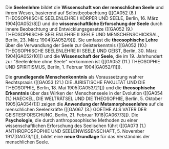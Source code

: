 
Die **Seelenlehre** bildet die **Wissenschaft von der menschlichen Seele** und ihrem Wesen, basierend auf Selbstbeobachtung ([[GA052 (8.) THEOSOPHISCHE SEELENLEHRE I KÖRPER UND SEELE, Berlin, 16. März 1904|GA052/8]]) und die **wissenschaftliche Erforschung der Seele** durch innere Beobachtung und Entwicklungsgesetze ([[GA052 (9.) THEOSOPHISCHE SEELENLEHRE II SEELE UND MENSCHENSCHICKSAL, Berlin, 23. März 1904|GA052/9]]). Sie umfasst die **theosophische Lehre** über die Verwandlung der Seele zur Geisterkenntnis ([[GA052 (10.) THEOSOPHISCHE SEELENLEHRE III SEELE UND GEIST, Berlin, 30. März 1904|GA052/10]]) und die **Wissenschaft der Seele**, die im 19. Jahrhundert zur "Seelenlehre ohne Seele" verkommen ist ([[GA052 (11.) THEOSOPHIE UND SPIRITISMUS, Berlin, 1. Februar 1904|GA052/11]]).

Die **grundlegende Menschenkenntnis** als Voraussetzung wahrer Rechtspraxis ([[GA053 (21.) DIE JURISTISCHE FAKULTÄT UND DIE THEOSOPHIE, Berlin, 18. Mai 1905|GA053/21]]) und die **theosophische Erkenntnis** über das Wirken der Menschenseele in der Evolution ([[GA054 (1.) HAECKEL, DIE WELTRÄTSEL UND DIE THEOSOPHIE, Berlin, 5. Oktober 1905|GA054/1]]) zeigen die **Anwendung der Metamorphosenlehre** auf die menschlichen Seelenkräfte ([[GA067 (3.) GOETHE ALS VATER DER GEISTESFORSCHUNG, Berlin, 21. Februar 1918|GA067/3]]). Die **Psychologie**, die durch anthroposophische Methoden zu einer wissenschaftlichen Erforschung des Seelischen führt ([[GA073 (1.) ANTHROPOSPOPHIE UND SEELENWISSENSCHAFT, 5. November 1917|GA073/1]]), bildet eine **neue Grundlage** für das Verständnis der menschlichen Seele.
